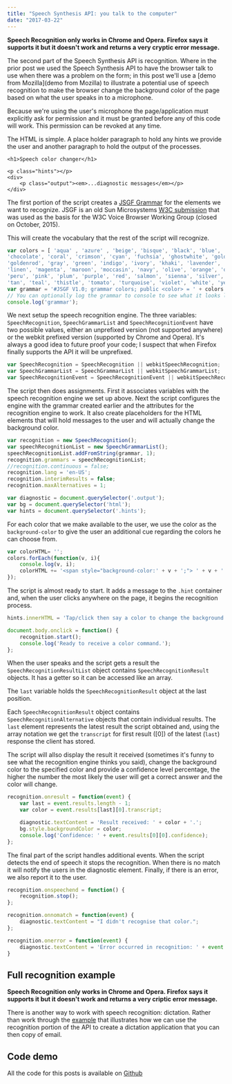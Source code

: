 ```yaml
---
title: "Speech Synthesis API: you talk to the computer"
date: "2017-03-22"
---
```


**Speech Recognition only works in Chrome and Opera. Firefox says it supports it but it doesn't work and returns a very cryptic error message.**

The second part of the Speech Synthesis API is recognition. Where in the prior post we used the Speech Synthesis API to have the browser talk to use when there was a problem on the form; in this post we'll use a \[demo from Mozilla\](demo from Mozilla) to illustrate a potential use of speech recognition to make the browser change the background color of the page based on what the user speaks in to a microphone.

Because we're using the user's microphone the page/application must explicitly ask for permission and it must be granted before any of this code will work. This permission can be revoked at any time.

The HTML is simple. A place holder paragraph to hold any hints we provide the user and another paragraph to hold the output of the processes.

```markup
<h1>Speech color changer</h1>

<p class="hints"></p>
<div>
    <p class="output"><em>...diagnostic messages</em></p>
</div>
```

The first portion of the script creates a [JSGF Grammar](https://www.w3.org/TR/jsgf/) for the elements we want to recognize. JSGF is an old Sun Microsystems [W3C submission](https://www.w3.org/TR/jsgf/) that was used as the basis for the W3C Voice Browser Working Group (closed on October, 2015).

This will create the vocabulary that the rest of the script will recognize.

```javascript
var colors = [ 'aqua' , 'azure' , 'beige', 'bisque', 'black', 'blue', 'brown', 
'chocolate', 'coral', 'crimson', 'cyan', 'fuchsia', 'ghostwhite', 'gold', 
'goldenrod', 'gray', 'green', 'indigo', 'ivory', 'khaki', 'lavender', 'lime', 
'linen', 'magenta', 'maroon', 'moccasin', 'navy', 'olive', 'orange', 'orchid',
'peru', 'pink', 'plum', 'purple', 'red', 'salmon', 'sienna', 'silver', 'snow',
'tan', 'teal', 'thistle', 'tomato', 'turquoise', 'violet', 'white', 'yellow'];
var grammar = '#JSGF V1.0; grammar colors; public <color> = ' + colors.join(' | ') + ' ;'
// You can optionally log the grammar to console to see what it looks like
console.log('grammar');
```

We next setup the speech recognition engine. The three variables: `SpeechRecognition`, `SpeechGrammarList` and `SpeechRecognitionEvent` have two possible values, either an unprefixed version (not supported anywhere) or the webkit prefixed version (supported by Chrome and Opera). It's always a good idea to future proof your code; I suspect that when Firefox finally supports the API it will be unprefixed.

```javascript
var SpeechRecognition = SpeechRecognition || webkitSpeechRecognition;
var SpeechGrammarList = SpeechGrammarList || webkitSpeechGrammarList;
var SpeechRecognitionEvent = SpeechRecognitionEvent || webkitSpeechRecognitionEvent;
```

The script then does assignments. First it associates variables with the speech recognition engine we set up above. Next the script configures the engine with the grammar created earlier and the attributes for the recognition engine to work. It also create placeholders for the HTML elements that will hold messages to the user and will actually change the background color.

```javascript
var recognition = new SpeechRecognition();
var speechRecognitionList = new SpeechGrammarList();
speechRecognitionList.addFromString(grammar, 1);
recognition.grammars = speechRecognitionList;
//recognition.continuous = false;
recognition.lang = 'en-US';
recognition.interimResults = false;
recognition.maxAlternatives = 1;

var diagnostic = document.querySelector('.output');
var bg = document.querySelector('html');
var hints = document.querySelector('.hints');
```

For each color that we make available to the user, we use the color as the `background-color` to give the user an additional cue regarding the colors he can choose from.

```javascript
var colorHTML= '';
colors.forEach(function(v, i){
    console.log(v, i);
    colorHTML += '<span style="background-color:' + v + ';"> ' + v + ' </span>';
});
```

The script is almost ready to start. It adds a message to the `.hint` container and, when the user clicks anywhere on the page, it begins the recognition process.

```javascript
hints.innerHTML = 'Tap/click then say a color to change the background color of the app. Try '+ colorHTML + '.';

document.body.onclick = function() {
    recognition.start();
    console.log('Ready to receive a color command.');
};
```

When the user speaks and the script gets a result the `SpeechRecognitionResultList` object contains `SpeechRecognitionResult` objects. It has a getter so it can be accessed like an array.

The `last` variable holds the `SpeechRecognitionResult` object at the last position.

Each `SpeechRecognitionResult` object contains `SpeechRecognitionAlternative` objects that contain individual results. The `last` element represents the latest result the script obtained and, using the array notation we get the `transcript` for first result (\[0\]) of the latest (`last`) response the client has stored.

The script will allso display the result it received (sometimes it's funny to see what the recognition engine thinks you said), change the background color to the specified color and provide a confidence level percentage, the higher the number the most likely the user will get a correct answer and the color will change.

```javascript
recognition.onresult = function(event) {
    var last = event.results.length - 1;
    var color = event.results[last][0].transcript;

    diagnostic.textContent = 'Result received: ' + color + '.';
    bg.style.backgroundColor = color;
    console.log('Confidence: ' + event.results[0][0].confidence);
};
```

The final part of the script handles additional events. When the script detects the end of speech it stops the recognition. When there is no match it will notify the users in the diagnostic element. Finally, if there is an error, we also report it to the user.

```javascript
recognition.onspeechend = function() {
    recognition.stop();
};

recognition.onnomatch = function(event) {
    diagnostic.textContent = "I didn't recognise that color.";
};

recognition.onerror = function(event) {
    diagnostic.textContent = 'Error occurred in recognition: ' + event.error;
}
```

## Full recognition example

**Speech Recognition only works in Chrome and Opera. Firefox says it supports it but it doesn't work and returns a very criptic error message.**

There is another way to work with speech recognition: dictation. Rather than work through the [example](https://caraya.github.io/speech-demos/continuous-recognition.html) that illustrates how we can use the recognition portion of the API to create a dictation application that you can then copy of email.

## Code demo

All the code for this posts is available on [Github](https://github.com/caraya/speech-demos)
